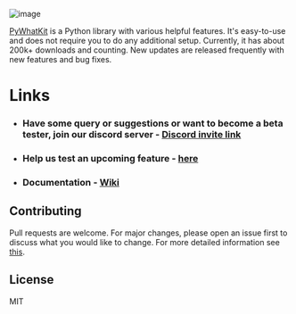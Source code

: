 ![image](https://user-images.githubusercontent.com/54436840/121497964-980d9a00-c9f9-11eb-9d7f-c3072d8f09d2.png)

<!-- ![logo](https://github.com/Ankit404butfound/PyWhatKit/raw/master/Images/logo.png?raw=true) -->

[PyWhatKit](https://pypi.org/project/pywhatkit/) is a Python library with various helpful features. It's easy-to-use and does not require you to do any additional setup. Currently, it has about 200k+ downloads and counting. New updates are released frequently with new features and bug fixes.

# Links

- ### Have some query or suggestions or want to become a beta tester, join our discord server - [Discord invite link](https://discord.gg/62Yf5mushu)

- ### Help us test an upcoming feature - [here](https://pywhatkit.herokuapp.com/remote-kit)

- ### Documentation - [Wiki](https://github.com/Ankit404butfound/PyWhatKit/wiki)

## Contributing

Pull requests are welcome. For major changes, please open an issue first to discuss what you would like to change.
For more detailed information see [this](https://github.com/Ankit404butfound/PyWhatKit/blob/master/CONTRIBUTING.md).

## License

MIT

